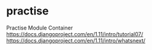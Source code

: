 # practise
Practise Module Container
https://docs.djangoproject.com/en/1.11/intro/tutorial07/
https://docs.djangoproject.com/en/1.11/intro/whatsnext/
